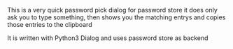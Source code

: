This is a very quick password pick dialog for password store 
it does only ask you to type something, then shows you the matching entrys 
and copies those entries to the clipboard

It is written with Python3 Dialog and uses password store as backend 
